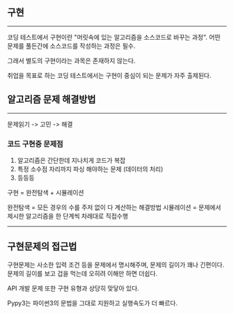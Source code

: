 ## 구현
---
코딩 테스트에서 구현이란 "머릿속에 있는 알고리즘을 소스코드로 바꾸는 과정".
어떤 문제를 풀든간에 소스코드를 작성하는 과정은 필수.

그래서 별도의 구현이라는 과목은 존재하지 않는다. 

취업을 목표로 하는 코딩 테스트에서는 구현이 중심이 되는 문제가 자주 출제된다. 


## 알고리즘 문제 해결방법 
---
문제읽기 -> 고민 -> 해결 

### 코드 구현중 문제점 
1. 알고리즘은 간단한데 지나치게 코드가 복잡
2. 특정 소수점 자리까지 파싱 해야하는 문제  (데이터의 처리)
3. 등등등 

구현  = 완전탐색 + 시뮬레이션 

완전탐색 = 모든 경우의 수를 주저 없이 다 계산하는 해결방법 
시뮬레이션 = 문제에서 제시한 알고리즘을 한 단계씩 차례대로 직접수행 


---

## 구현문제의 접근법 

구현문제는 사소한 입력 조건 등을 문제에서 명시해주며, 문제의 길이가 꽤나 긴편이다. 
문제의 길이를 보고 겁을 먹는데 오히려 이해만 하면 더쉽다. 

API 개발 문제 또한 구현 유형과 상당히 맞닿아 있다.

Pypy3는 파이썬3의 문법을 그대로 지원하고 실행속도가 더 빠르다. 